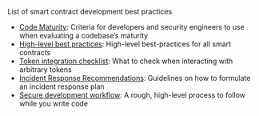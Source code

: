 List of smart contract development best practices

- [Code Maturity](./code_maturity.md): Criteria for developers and security engineers to use when evaluating a codebase’s maturity
- [High-level best practices](./guidelines.md): High-level best-practices for all smart contracts
- [Token integration checklist](./token_integration.md): What to check when interacting with arbitrary tokens
- [Incident Response Recommendations](./incident_response.md): Guidelines on how to formulate an incident response plan
- [Secure development workflow](./workflow.md): A rough, high-level process to follow while you write code
